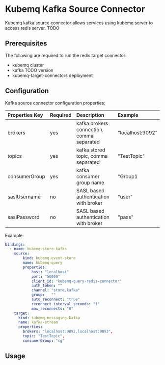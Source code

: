 # Kubemq Kafka Source Connector

Kubemq kafka source connector allows services using kubemq server to access redis server. TODO

## Prerequisites
The following are required to run the redis target connector:

- kubemq cluster
- kafka TODO version
- kubemq-target-connectors deployment

## Configuration

Kafka source connector configuration properties:

| Properties Key | Required | Description                                | Example          |
|:---------------|:---------|:-------------------------------------------|:-----------------|
| brokers        | yes      | kafka brokers connection, comma separated  | "localhost:9092" |
| topics         | yes      | kafka stored topic, comma separated        | "TestTopic"      |
| consumerGroup  | yes      | kafka consumer group name                  | "Group1          |
| saslUsername   | no       | SASL based authentication with broker      | "user"           |
| saslPassword   | no       | SASL based authentication with broker      | "pass"           |

Example:

```yaml
bindings:
  - name: kubemq-store-kafka
    source:
        kind: kubemq.event-store
        name: kubemq-query
        properties:
            host: "localhost"
            port: "50000"
            client_id: "kubemq-query-redis-connector"
            auth_token: ""
            channel: "store.kafka"
            group:   ""
            auto_reconnect: "true"
            reconnect_interval_seconds: "1"
            max_reconnects: "0"
    target:
      kind: kubemq.messaging.kafka
      name: kafka-stream
      properties:
     	brokers: "localhost:9092,localhost:9093",
		topic: "TestTopic",
		consumerGroup: "cg"
```

## Usage

